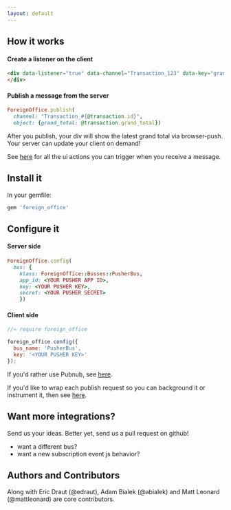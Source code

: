 ```yaml
---
layout: default
---
```


## How it works
#### Create a listener on the client
```html
<div data-listener="true" data-channel="Transaction_123" data-key="grand_total">
</div>
```
#### Publish a message from the server
```ruby
ForeignOffice.publish(
  channel: "Transaction_#{@transaction.id}",
  object: {grand_total: @transaction.grand_total})
```

After you publish, your div will show the latest grand total via browser-push. Your server can update your client on demand!

See [here](/foreign-office/ui_actions.html) for all the ui actions you can trigger when you receive a message.

## Install it

In your gemfile:

```ruby
gem 'foreign_office'
```

## Configure it

#### Server side
```ruby
ForeignOffice.config(
  bus: {
    klass: ForeignOffice::Busses::PusherBus,
    app_id: <YOUR PUSHER APP ID>,
    key: <YOUR PUSHER KEY>,
    secret: <YOUR PUSHER SECRET>
    })
```
#### Client side

```javascript
//= require foreign_office
```

```javascript
foreign_office.config({
  bus_name: 'PusherBus',
  key: '<YOUR PUSHER KEY>'
});
```
If you'd rather use Pubnub, see [here](/foreign-office/pubnub_config.html).

If you'd like to wrap each publish request so you can background it or instrument it, then see [here](/foreign-office/publish_wrapper.html).

## Want more integrations?
Send us your ideas. Better yet, send us a pull request on github!

* want a different bus?
* want a new subscription event js behavior?


## Authors and Contributors
Along with Eric Draut (@edraut), Adam Bialek (@abialek) and Matt Leonard (@mattleonard) are core contributors.
